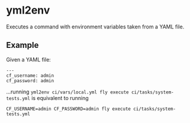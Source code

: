# yml2env

Executes a command with environment variables taken from a YAML file.

## Example

Given a YAML file:

```
---
cf_username: admin
cf_password: admin
```

...running `yml2env ci/vars/local.yml fly execute ci/tasks/system-tests.yml` is equivalent to running

```
CF_USERNAME=admin CF_PASSWORD=admin fly execute ci/tasks/system-tests.yml
```